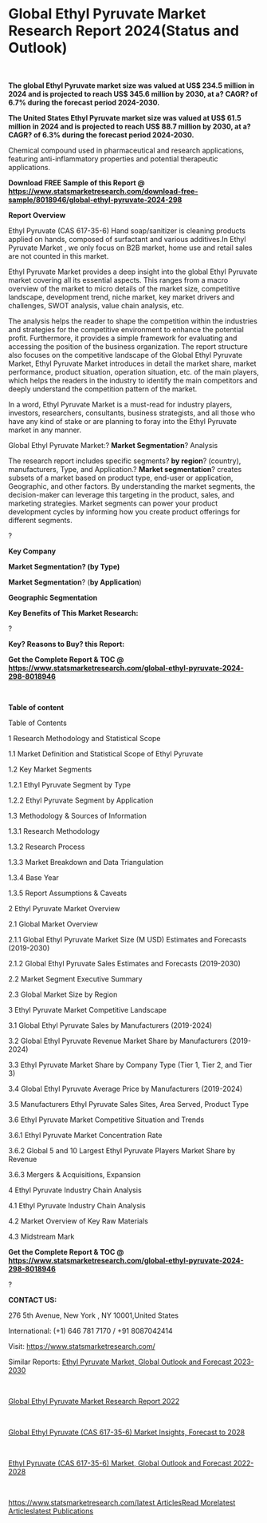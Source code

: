 <h1>Global Ethyl Pyruvate Market Research Report 2024(Status and Outlook)</h1><br/><p><strong>The global Ethyl Pyruvate market size was valued at US$ 234.5 million in 2024 and is projected to reach US$ 345.6 million by 2030, at a? <strong>CAGR</strong>? of 6.7% during the forecast period 2024-2030.</strong></p>
 
 
 
 <p><strong>The United States Ethyl Pyruvate market size was valued at US$ 61.5 million in 2024 and is projected to reach US$ 88.7 million by 2030, at a? <strong>CAGR</strong>? of 6.3% during the forecast period 2024-2030.</strong></p>
 
 
 
 <p>Chemical compound used in pharmaceutical and research applications, featuring anti-inflammatory properties and potential therapeutic applications.</p>
 
 
 
 <p><strong>Download FREE Sample of this Report @ <a href="https://www.statsmarketresearch.com/download-free-sample/8018946/global-ethyl-pyruvate-2024-298">https://www.statsmarketresearch.com/download-free-sample/8018946/global-ethyl-pyruvate-2024-298</a></strong></p>
 
 
 
 <p><strong>Report Overview</strong></p>
 
 
 
 <p>Ethyl Pyruvate (CAS 617-35-6) Hand soap/sanitizer is cleaning products applied on hands, composed of surfactant and various additives.In Ethyl Pyruvate Market , we only focus on B2B market, home use and retail sales are not counted in this market.</p>
 
 
 
 <p>Ethyl Pyruvate Market provides a deep insight into the global Ethyl Pyruvate market covering all its essential aspects. This ranges from a macro overview of the market to micro details of the market size, competitive landscape, development trend, niche market, key market drivers and challenges, SWOT analysis, value chain analysis, etc.</p>
 
 
 
 <p>The analysis helps the reader to shape the competition within the industries and strategies for the competitive environment to enhance the potential profit. Furthermore, it provides a simple framework for evaluating and accessing the position of the business organization. The report structure also focuses on the competitive landscape of the Global Ethyl Pyruvate Market, Ethyl Pyruvate Market introduces in detail the market share, market performance, product situation, operation situation, etc. of the main players, which helps the readers in the industry to identify the main competitors and deeply understand the competition pattern of the market.</p>
 
 
 
 <p>In a word, Ethyl Pyruvate Market is a must-read for industry players, investors, researchers, consultants, business strategists, and all those who have any kind of stake or are planning to foray into the Ethyl Pyruvate market in any manner.</p>
 
 
 
 <p>Global Ethyl Pyruvate Market:? <strong>Market Segmentation</strong>? Analysis</p>
 
 
 
 <p>The research report includes specific segments? <strong>by region</strong>? (country), manufacturers, Type, and Application.? <strong>Market segmentation</strong>? creates subsets of a market based on product type, end-user or application, Geographic, and other factors. By understanding the market segments, the decision-maker can leverage this targeting in the product, sales, and marketing strategies. Market segments can power your product development cycles by informing how you create product offerings for different segments.</p>
 
 
 
 <p>? </p>
 
 
 
 <p><strong>Key Company</strong></p>
 
 
 
 <p><strong>Market Segmentation? (by Type)</strong></p>
 
 
 
 <p><strong>Market Segmentation</strong>? (<strong><strong>by Application</strong></strong>)</p>
 
 
 
 <p><strong>Geographic Segmentation</strong></p>
 
 
 
 <p><strong>Key Benefits of This Market Research:</strong></p>
 
 
 
 <p>? </p>
 
 
 
 <p><strong>Key? <strong>Reasons to Buy</strong>? this Report:</strong></p>
 
 
 
 <div><b>Get the Complete Report & TOC @ <a href="https://www.statsmarketresearch.com/global-ethyl-pyruvate-2024-298-8018946">https://www.statsmarketresearch.com/global-ethyl-pyruvate-2024-298-8018946</a></b></div>
 
 
 
 <p><br />
 
 <b>Table of content</b></p>
 
 
 
 <p>Table of Contents<br />
 
 1 Research Methodology and Statistical Scope<br />
 
 1.1 Market Definition and Statistical Scope of Ethyl Pyruvate<br />
 
 1.2 Key Market Segments<br />
 
 1.2.1 Ethyl Pyruvate Segment by Type<br />
 
 1.2.2 Ethyl Pyruvate Segment by Application<br />
 
 1.3 Methodology & Sources of Information<br />
 
 1.3.1 Research Methodology<br />
 
 1.3.2 Research Process<br />
 
 1.3.3 Market Breakdown and Data Triangulation<br />
 
 1.3.4 Base Year<br />
 
 1.3.5 Report Assumptions & Caveats<br />
 
 2 Ethyl Pyruvate Market Overview<br />
 
 2.1 Global Market Overview<br />
 
 2.1.1 Global Ethyl Pyruvate Market Size (M USD) Estimates and Forecasts (2019-2030)<br />
 
 2.1.2 Global Ethyl Pyruvate Sales Estimates and Forecasts (2019-2030)<br />
 
 2.2 Market Segment Executive Summary<br />
 
 2.3 Global Market Size by Region<br />
 
 3 Ethyl Pyruvate Market Competitive Landscape<br />
 
 3.1 Global Ethyl Pyruvate Sales by Manufacturers (2019-2024)<br />
 
 3.2 Global Ethyl Pyruvate Revenue Market Share by Manufacturers (2019-2024)<br />
 
 3.3 Ethyl Pyruvate Market Share by Company Type (Tier 1, Tier 2, and Tier 3)<br />
 
 3.4 Global Ethyl Pyruvate Average Price by Manufacturers (2019-2024)<br />
 
 3.5 Manufacturers Ethyl Pyruvate Sales Sites, Area Served, Product Type<br />
 
 3.6 Ethyl Pyruvate Market Competitive Situation and Trends<br />
 
 3.6.1 Ethyl Pyruvate Market Concentration Rate<br />
 
 3.6.2 Global 5 and 10 Largest Ethyl Pyruvate Players Market Share by Revenue<br />
 
 3.6.3 Mergers & Acquisitions, Expansion<br />
 
 4 Ethyl Pyruvate Industry Chain Analysis<br />
 
 4.1 Ethyl Pyruvate Industry Chain Analysis<br />
 
 4.2 Market Overview of Key Raw Materials<br />
 
 4.3 Midstream Mark</p>
 
 
 
 <div><b>Get the Complete Report & TOC @ <a href="https://www.statsmarketresearch.com/global-ethyl-pyruvate-2024-298-8018946">https://www.statsmarketresearch.com/global-ethyl-pyruvate-2024-298-8018946</a></b></div>
 
 
 
 <p>? </p>
 
 
 
 <p><b>CONTACT US:</b><br />
 
 276 5th Avenue, New York , NY 10001,United States<br />
 
 International: (+1) 646 781 7170 / +91 8087042414<br />
 
 Visit: <a href="https://www.statsmarketresearch.com/">https://www.statsmarketresearch.com/</a><br />
 
 Similar Reports: <a href="https://www.statsmarketresearch.com/global-ethyl-pyruvate-2024-298-8018946">Ethyl Pyruvate Market, Global Outlook and Forecast 2023-2030</a><br />
 
 <br />
 
 <a href="https://www.statsmarketresearch.com/global-ethyl-pyruvate-2024-298-8018946">Global Ethyl Pyruvate Market Research Report 2022</a><br />
 
 <br />
 
 <a href="https://www.statsmarketresearch.com/global-ethyl-pyruvate-2024-298-8018946">Global Ethyl Pyruvate (CAS 617-35-6) Market Insights, Forecast to 2028</a><br />
 
 <br />
 
 <a href="https://www.statsmarketresearch.com/global-ethyl-pyruvate-2024-298-8018946">Ethyl Pyruvate (CAS 617-35-6) Market, Global Outlook and Forecast 2022-2028</a><br />
 
 <br />
 
 <a href="https://gyeongbokgung.com">https://www.statsmarketresearch.com/</a><a href="https://hallyeomaritime.com">latest Articles</a><a href="https://jingwansa.com">Read More</a><a href="https://nguoiviet.jp/">latest Articles</a><a href="https://www.intelmarketresearch.com/">latest Publications</a></p>